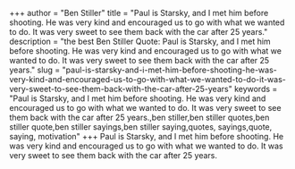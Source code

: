 +++
author = "Ben Stiller"
title = "Paul is Starsky, and I met him before shooting. He was very kind and encouraged us to go with what we wanted to do. It was very sweet to see them back with the car after 25 years."
description = "the best Ben Stiller Quote: Paul is Starsky, and I met him before shooting. He was very kind and encouraged us to go with what we wanted to do. It was very sweet to see them back with the car after 25 years."
slug = "paul-is-starsky-and-i-met-him-before-shooting-he-was-very-kind-and-encouraged-us-to-go-with-what-we-wanted-to-do-it-was-very-sweet-to-see-them-back-with-the-car-after-25-years"
keywords = "Paul is Starsky, and I met him before shooting. He was very kind and encouraged us to go with what we wanted to do. It was very sweet to see them back with the car after 25 years.,ben stiller,ben stiller quotes,ben stiller quote,ben stiller sayings,ben stiller saying,quotes, sayings,quote, saying, motivation"
+++
Paul is Starsky, and I met him before shooting. He was very kind and encouraged us to go with what we wanted to do. It was very sweet to see them back with the car after 25 years.
